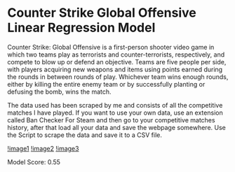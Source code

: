 # **Counter Strike Global Offensive Linear Regression Model**

Counter Strike: Global Offensive is a first-person shooter video game in which two teams play as terrorists and counter-terrorists, 
respectively, and compete to blow up or defend an objective. Teams are five people per side, with players acquiring new weapons and 
items using points earned during the rounds in between rounds of play. Whichever team wins enough rounds, either by killing the entire
enemy team or by successfully planting or defusing the bomb, wins the match.

The data used has been scraped by me and consists of all the competitive matches I have played. If you want to use your own data, 
use an extension called Ban Checker For Steam and then go to your competitive matches history, after that load all your data and save
the webpage somewhere. Use the Script to scrape the data and save it to a CSV file.

[!image1](https://github.com/reedkihaddi/MachineLearning/blob/master/LinearRegression/CSGO/images/1.PNG)
[!image2](https://github.com/reedkihaddi/MachineLearning/blob/master/LinearRegression/CSGO/images/2.PNG) 
[!image3](https://github.com/reedkihaddi/MachineLearning/blob/master/LinearRegression/CSGO/images/3.PNG) 

Model Score: 0.55
